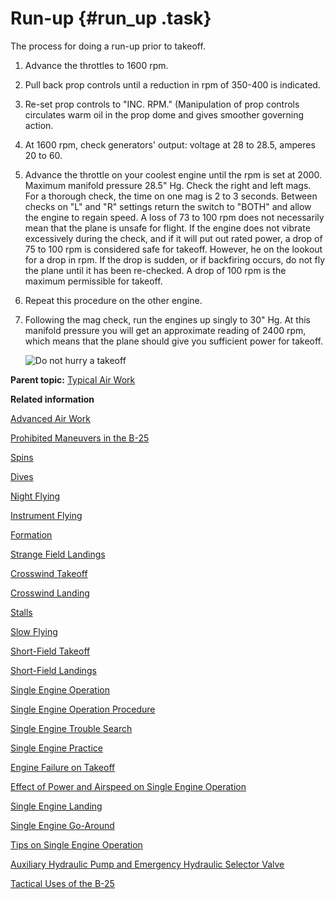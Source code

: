# Run-up {#run_up .task}

The process for doing a run-up prior to takeoff.

1.  Advance the throttles to 1600 rpm.

2.  Pull back prop controls until a reduction in rpm of 350-400 is indicated.

3.  Re-set prop controls to "INC. RPM." \(Manipulation of prop controls circulates warm oil in the prop dome and gives smoother governing action.

4.  At 1600 rpm, check generators' output: voltage at 28 to 28.5, amperes 20 to 60.

5.  Advance the throttle on your coolest engine until the rpm is set at 2000. Maximum manifold pressure 28.5" Hg. Check the right and left mags. For a thorough check, the time on one mag is 2 to 3 seconds. Between checks on "L" and "R" settings return the switch to "BOTH" and allow the engine to regain speed. A loss of 73 to 100 rpm does not necessarily mean that the plane is unsafe for flight. If the engine does not vibrate excessively during the check, and if it will put out rated power, a drop of 75 to 100 rpm is considered safe for takeoff. However, he on the lookout for a drop in rpm. If the drop is sudden, or if backfiring occurs, do not fly the plane until it has been re-checked. A drop of 100 rpm is the maximum permissible for takeoff.

6.  Repeat this procedure on the other engine.

7.  Following the mag check, run the engines up singly to 30" Hg. At this manifold pressure you will get an approximate reading of 2400 rpm, which means that the plane should give you sufficient power for takeoff.

    ![Do not hurry a takeoff](../images/takeoff_speed.png)


**Parent topic:** [Typical Air Work](../topics/typical_air_work.md)

**Related information**  


[Advanced Air Work](../topics/advanced_air_work.md)

[Prohibited Maneuvers in the B-25](../topics/prohibited_maneuvers_in_the_b_25.md)

[Spins](../topics/spins.md)

[Dives](../topics/dives.md)

[Night Flying](../topics/night_flying.md)

[Instrument Flying](../topics/instrument_flying.md)

[Formation](../topics/formation.md)

[Strange Field Landings](../topics/strange_field_landings.md)

[Crosswind Takeoff](../topics/crosswind_takeoff.md)

[Crosswind Landing](../topics/crosswind_landing.md)

[Stalls](../topics/stalls.md)

[Slow Flying](../topics/slow_flying.md)

[Short-Field Takeoff](../topics/short_field_takeoff.md)

[Short-Field Landings](../topics/short_field_landings.md)

[Single Engine Operation](../topics/single_engine_operation.md)

[Single Engine Operation Procedure](../topics/single_engine_operation_procedure.md)

[Single Engine Trouble Search](../topics/single_engine_trouble_search.md)

[Single Engine Practice](../topics/single_engine_practice.md)

[Engine Failure on Takeoff](../topics/engine_failure_on_takeoff.md)

[Effect of Power and Airspeed on Single Engine Operation](../topics/effect_of_power_and_airspeed_on_single_engine_operation.md)

[Single Engine Landing](../topics/single_engine_landing.md)

[Single Engine Go-Around](../topics/single_engine_go_around.md)

[Tips on Single Engine Operation](../topics/tips_on_single_engine_operation.md)

[Auxiliary Hydraulic Pump and Emergency Hydraulic Selector Valve](../topics/auxiliary_hydraulic_pump_and_emergency_hydraulic_selector_valve.md)

[Tactical Uses of the B-25](../topics/tactical_uses_of_the_b_25.md)


